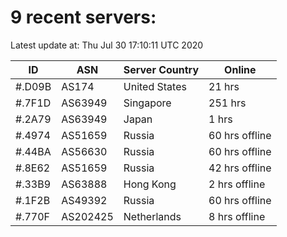 # 9 recent servers:

Latest update at: Thu Jul 30 17:10:11 UTC 2020

| ID | ASN | Server Country | Online |
| -- | --- | -------------- | ------ |
| #.D09B | AS174 | United States | 21 hrs |
| #.7F1D | AS63949 | Singapore | 251 hrs |
| #.2A79 | AS63949 | Japan | 1 hrs |
| #.4974 | AS51659 | Russia | 60 hrs offline |
| #.44BA | AS56630 | Russia | 60 hrs offline |
| #.8E62 | AS51659 | Russia | 42 hrs offline |
| #.33B9 | AS63888 | Hong Kong | 2 hrs offline |
| #.1F2B | AS49392 | Russia | 60 hrs offline |
| #.770F | AS202425 | Netherlands | 8 hrs offline |

